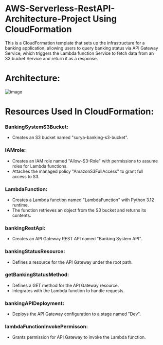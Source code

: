 ﻿# AWS-Serverless-RestAPI-Architecture-Project Using CloudFormation
This is a CloudFormation template that sets up the infrastructure for a banking application, allowing users to query banking status via API Gateway Service, which triggers the Lambda function Service to fetch data from an S3 bucket Service and return it as a response.

# Architecture:
![image](https://github.com/Surya-bbas/AWS-Serverless-CloudFormation-Project/assets/99864714/2e05dfc4-1294-4009-bc66-39a6de1d3a4a)

# Resources Used In CloudFormation:

### BankingSystemS3Bucket:
* Creates an S3 bucket named "surya-banking-s3-bucket".

### IAMrole:
* Creates an IAM role named "Allow-S3-Role" with permissions to assume roles for Lambda functions.
* Attaches the managed policy "AmazonS3FullAccess" to grant full access to S3.

### LambdaFunction:
* Creates a Lambda function named "LambdaFunction" with Python 3.12 runtime.
* The function retrieves an object from the S3 bucket and returns its contents.

### bankingRestApi:
* Creates an API Gateway REST API named "Banking System API".

### bankingStatusResource:
* Defines a resource for the API Gateway under the root path.

### getBankingStatusMethod:
* Defines a GET method for the API Gateway resource.
* Integrates with the Lambda function to handle requests.
  
### bankingAPIDeployment:
* Deploys the API Gateway configuration to a stage named "Dev".
  
### lambdaFunctionInvokePermisson:
* Grants permission for API Gateway to invoke the Lambda function.
